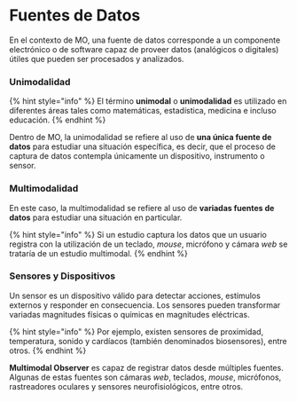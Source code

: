 # Fuentes de Datos

En el contexto de MO, una fuente de datos corresponde a un componente electrónico o de software capaz de proveer datos (analógicos o digitales) útiles que pueden ser procesados y analizados.

### Unimodalidad

{% hint style="info" %}
El término **unimodal** o **unimodalidad** es utilizado en diferentes áreas tales como matemáticas, estadística, medicina e incluso educación.
{% endhint %}

Dentro de MO, la unimodalidad se refiere al uso de **una única fuente de datos** para estudiar una situación específica, es decir, que el proceso de captura de datos contempla únicamente un dispositivo, instrumento o sensor.

### Multimodalidad

En este caso, la multimodalidad se refiere al uso de **variadas fuentes de datos** para estudiar una situación en particular.

{% hint style="info" %}
Si un estudio captura los datos que un usuario registra con la utilización de un teclado, _mouse_, micrófono y cámara _web_ se trataría de un estudio multimodal.
{% endhint %}

### Sensores y Dispositivos

Un sensor es un dispositivo válido para detectar acciones, estímulos externos y responder en consecuencia. Los sensores pueden transformar variadas magnitudes físicas o químicas en magnitudes eléctricas.&#x20;

{% hint style="info" %}
Por ejemplo, existen sensores de proximidad, temperatura, sonido y cardíacos (también denominados biosensores), entre otros.
{% endhint %}

**Multimodal Observer** es capaz de registrar datos desde múltiples fuentes. Algunas de estas fuentes son cámaras _web_, teclados, _mouse_, micrófonos, rastreadores oculares y sensores neurofisiológicos, entre otros.
